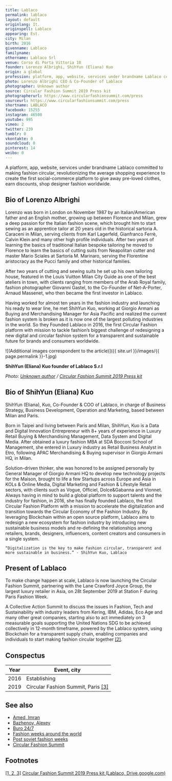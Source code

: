 ```yaml
---
title: Lablaco
permalink: lablaco
layout: default
originlang: It.
originspell: Lablaco
appearing: Est.
city: Milan
birth: 2016
givenname: Lablaco
familyname:
othername: Lablaco Srl
venue: Corso di Porta Vittoria 18
founder: Lorenzo Albrighi, ShihYun (Eliana) Kuo
origin: a global
profession: platform, app, website, services under brandname Lablaco committed to making fashion circular
photo: Lorenzo Albrighi CEO & Co-Founder of Lablaco
photographer: Unknown author
source: Circular Fashion Summit 2019 Press kit
photographerurl: https://www.circularfashionsummit.com/press
sourceurl: https://www.circularfashionsummit.com/press
shortname: LABLACO
facebook: 15255
instagram: 46500
youtube: 995
vimeo: 2
twitter: 239
tumblr: 0
vkontakte: 0
soundcloud: 0
pinterest: 14
weibo: 0
---
```


<!---
To edit top block see
icon "Meta Data"
on right menu
Full edit instructions
indexmod.gq/edit
-->

A platform, app, website, services under brandname Lablaco committed to making fashion circular, revolutionizing the average shopping experience to create the first social-commerce platform to give away pre-loved clothes, earn discounts, shop designer fashion worldwide.

## Bio of Lorenzo Albrighi

Lorenzo was born in London on November 1987 by an Italian/American father and an English mother, growing up between Florence and Milan, grew a deep passion for the Italian fashion scene, which brought him to start sewing as an apprentice tailor at 20 years old in the historical sartoria A. Caraceni in Milan, serving clients from Karl Lagerfeld, Gianfranco Ferrè, Calvin Klein and many other high profile individuals.
After two years of learning the basics of traditional Italian bespoke tailoring he moved to Florence to learn the basics of cutting suits from Neapolitan cutter and master Mario Sciales at Sartoria M. Marinaro, serving the Florentine aristocracy as the Pucci family and other historical families.

After two years of cutting and sewing suits he set up his own tailoring house, featured in the Louis Vuitton Milan City Guide as one of the best ateliers in town, with clients ranging from members of the Arab Royal family, fashion photographer Giovanni Gastel, to the Co-Founder of Net-A-Porter, Arnaud Massenet, who then became the first investor in Lablaco.

Having worked for almost ten years in the fashion industry and launching his ready to wear line, he met ShihYun Kuo, working at Giorgio Armani as Buying and Merchandising Manager for Asia Pacific and realized the current fashion system is broken as it is now one of the largest polluting industries in the world.
So they Founded Lablaco in 2016,  the first Circular Fashion platform with mission to tackle fashion’s biggest challenge of redesigning a new digital and circular fashion system for a transparent and sustainable future for brands and consumers worldwide.

![(Additional images correspondent to the article)]({{ site.url }}/images/{{ page.permalink }}-1.jpg)

**ShihYun (Eliana) Kuo founder of Lablaco S.r.l**

*Photo: [Unknown author](https://www.circularfashionsummit.com/press) / [Circular Fashion Summit 2019 Press kit](https://www.circularfashionsummit.com/press)*

## Bio of ShihYun (Eliana) Kuo

ShihYun (Eliana), Kuo, Co-Founder & COO of Lablaco, in charge of Business Strategy, Business Development, Operation and Marketing, based between Milan and Paris.

Born in Taipei and living between Paris and Milan, ShihYun, Kuo is a Data and Digital Innovation Entrepreneur with 8+ years of experience in Luxury Retail Buying & Merchandising Management, Data System and Digital Media. After obtained a luxury fashion MBA at SDA Bocconi School of Management, she entered in Luxury industry as Retail Business Analyst in Etro, following APAC Merchandising & Buying supervisor in Giorgio Armani HQ, in Milan.

Solution-driven thinker, she was honored to be assigned personally by General Manager of Giorgio Armani HQ to develop new technology projects for the Maison, brought to life a few Startups across Europe and Asia in KOLs & Online Media, Digital Marketing and Fashion & Lifestyle Retail sectors, with clients such as Vogue, Officiel, Dolce&Gabanna and Vionnet.  Always having in mind to build a global platform to support talents and the industry for fashion, in 2016,  she has finally founded Lablaco, the first Circular Fashion Platform with a mission to accelerate the digitalization and transition towards the Circular Economy of the Fashion Industry. By leveraging Blockchain within an open source platform, Lablaco aims to redesign a new ecosystem for fashion industry by introducing new sustainable business models and re-defining the relationships among retailers, brands, designers, influencers, content creators and consumers in a single system.

`“Digitalization is the key to make fashion circular, transparent and more sustainable in business.” - ShihYun Kuo, Lablaco`

## Present of Lablaco

To make change happen at scale, Lablaco is now launching the Circular Fashion Summit, partnering with the Lane Crawford Joyce Group, the largest luxury retailer in Asia, on 28t September 2019 at Station F during Paris Fashion Week.

A Collective Action Summit to discuss the issues in Fashion, Tech and Sustainability with industry leaders from Kering, IBM, Adidas, Eco Age and many other great companies, starting also to act immediately on 3 measurable goals supporting the United Nations SDG to be achieved collectively in 12-month timeframe, powered by the Lablaco system, using Blockchain for a transparent supply chain, enabling companies and individuals to start making fashion circular together <span id="a1">[\[2\]](#f1)</span>.


## Сonspectus

|Year|Event, city|
|-|-|
|2016|Establishing|
|2019|Circular Fashion Summit, Paris <span id="a1">[\[3\]](#f1)</span>|

## See also

+ [Amed, Imran](amed-imran)
+ [Bazhenov, Alexey](bazhenov-alexey)
+ [Buro 24/7](buro-24-7)
+ [Fashion weeks around the world](fashion-weeks-around-the-world)
+ [Post soviet fashion weeks](post-soviet-fashion-weeks)
+ [Circular Fashion Summit](circular-fashion-summit)

## Footnotes

[[1, 2, 3]](#a1) <span id="f1"></span> [Circular Fashion Summit 2019 Press kit (Lablaco, Drive.google.com)](https://www.circularfashionsummit.com/press)
